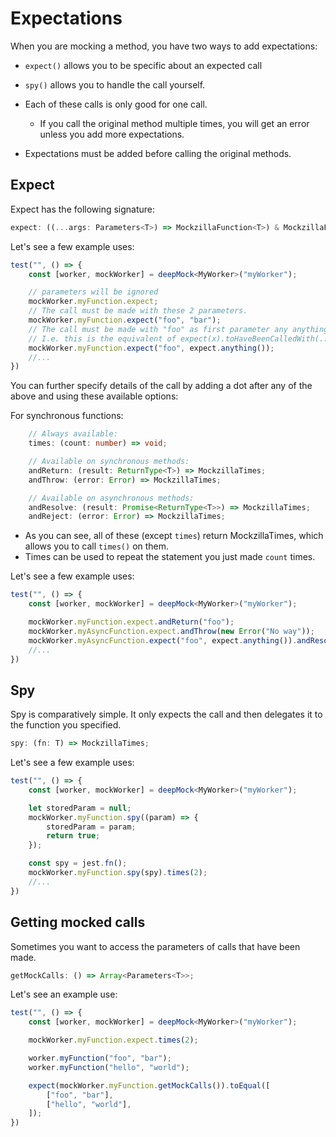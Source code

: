 # Expectations

When you are mocking a method, you have two ways to add expectations:
- `expect()` allows you to be specific about an expected call
- `spy()` allows you to handle the call yourself.

- Each of these calls is only good for one call.
  - If you call the original method multiple times, you will get an error unless you add more expectations.
- Expectations must be added before calling the original methods.

## Expect

Expect has the following signature:

```TypeScript
expect: ((...args: Parameters<T>) => MockzillaFunction<T>) & MockzillaFunction<T>;
```

Let's see a few example uses:

```TypeScript
test("", () => {
    const [worker, mockWorker] = deepMock<MyWorker>("myWorker");

    // parameters will be ignored
    mockWorker.myFunction.expect;
    // The call must be made with these 2 parameters.
    mockWorker.myFunction.expect("foo", "bar");
    // The call must be made with "foo" as first parameter any anything as second parameter.
    // I.e. this is the equivalent of expect(x).toHaveBeenCalledWith(...)
    mockWorker.myFunction.expect("foo", expect.anything());
    //...
})
```

You can further specify details of the call by adding a dot after any of the above and using these available options:


For synchronous functions:

```TypeScript
    // Always available:
    times: (count: number) => void;

    // Available on synchronous methods:
    andReturn: (result: ReturnType<T>) => MockzillaTimes;
    andThrow: (error: Error) => MockzillaTimes;

    // Available on asynchronous methods:
    andResolve: (result: Promise<ReturnType<T>>) => MockzillaTimes;
    andReject: (error: Error) => MockzillaTimes;
```

- As you can see, all of these (except `times`) return MockzillaTimes, which allows you to call `times()` on them.
- Times can be used to repeat the statement you just made `count` times.

Let's see a few example uses:

```TypeScript
test("", () => {
    const [worker, mockWorker] = deepMock<MyWorker>("myWorker");

    mockWorker.myFunction.expect.andReturn("foo");
    mockWorker.myAsyncFunction.expect.andThrow(new Error("No way"));
    mockWorker.myAsyncFunction.expect("foo", expect.anything()).andResolve({ foo: "bar" }).times(5);
    //...
})
```

## Spy

Spy is comparatively simple. It only expects the call and then delegates it to the function you specified.

```TypeScript
spy: (fn: T) => MockzillaTimes;
```

Let's see a few example uses:

```TypeScript
test("", () => {
    const [worker, mockWorker] = deepMock<MyWorker>("myWorker");

    let storedParam = null;
    mockWorker.myFunction.spy((param) => {
        storedParam = param;
        return true;
    });

    const spy = jest.fn();
    mockWorker.myFunction.spy(spy).times(2);
    //...
})
```

## Getting mocked calls

Sometimes you want to access the parameters of calls that have been made.

```TypeScript
getMockCalls: () => Array<Parameters<T>>;
```

Let's see an example use:

```TypeScript
test("", () => {
    const [worker, mockWorker] = deepMock<MyWorker>("myWorker");

    mockWorker.myFunction.expect.times(2);

    worker.myFunction("foo", "bar");
    worker.myFunction("hello", "world");

    expect(mockWorker.myFunction.getMockCalls()).toEqual([
        ["foo", "bar"],
        ["hello", "world"],
    ]);
})
```
